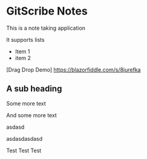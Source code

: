<!--GSREFLQHDI8-->
# GitScribe Notes

This is a note taking application

It supports lists

* Item 1
* item 2

[Drag Drop Demo] https://blazorfiddle.com/s/8jurefka

[comment]: <> (a reference style link.)

<!--GSREFZ0LCRX-->
## A sub heading
<!--GSREFNZ6XZ6-->
Some more text
<!--GSREF6XTQEG-->
And some more text
<!--GSREF8CBMS3-->







<!--GSREF8M4KV1-->
asdasd
<!--GSREFWM2XHI-->
asdasdasdasd
<!--GSREFE754PJ-->
Test
Test
Test

